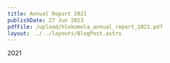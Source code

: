 ```yaml
---
title: Annual Report 2021
publishDate: 27 Jun 2023
pdfFile: /upload/hlokomela_annual_report_2021.pdf
layout: ../../layouts/BlogPost.astro
---
```

2021